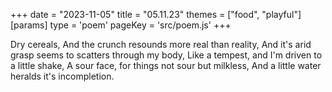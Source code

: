 +++
date = "2023-11-05"
title = "05.11.23"
themes = ["food", "playful"]
[params]
  type = 'poem'
  pageKey = 'src/poem.js'
+++

Dry cereals,
And the crunch resounds more real than reality,
And it's arid grasp seems to scatters through my body,
Like a tempest, and I'm driven to a little shake,
A sour face, for things not sour but milkless,
And a little water heralds it's incompletion.
